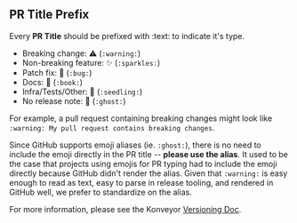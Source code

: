 ## PR Title Prefix

Every **PR Title** should be prefixed with :text: to indicate it's type.

- Breaking change: :warning: (`:warning:`)
- Non-breaking feature: :sparkles: (`:sparkles:`)
- Patch fix: :bug: (`:bug:`)
- Docs: :book: (`:book:`)
- Infra/Tests/Other: :seedling: (`:seedling:`)
- No release note: :ghost: (`:ghost:`)

For example, a pull request containing breaking changes might look like
`:warning: My pull request contains breaking changes`.

Since GitHub supports emoji aliases (ie. `:ghost:`), there is no need to include
the emoji directly in the PR title -- **please use the alias**. It used to be
the case that projects using emojis for PR typing had to include the emoji
directly because GitHub didn't render the alias. Given that `:warning:` is
easy enough to read as text, easy to parse in release tooling, and rendered in
GitHub well, we prefer to standardize on the alias.

For more information, please see the Konveyor
[Versioning Doc](https://github.com/konveyor/release-tools/blob/main/VERSIONING.md).
